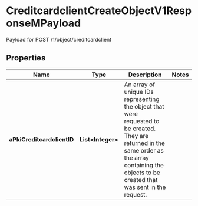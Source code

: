 

# CreditcardclientCreateObjectV1ResponseMPayload

Payload for POST /1/object/creditcardclient

## Properties

| Name | Type | Description | Notes |
|------------ | ------------- | ------------- | -------------|
|**aPkiCreditcardclientID** | **List&lt;Integer&gt;** | An array of unique IDs representing the object that were requested to be created.  They are returned in the same order as the array containing the objects to be created that was sent in the request. |  |



